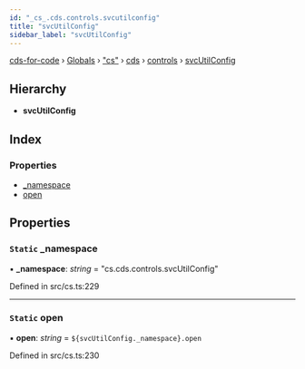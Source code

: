 ```yaml
---
id: "_cs_.cds.controls.svcutilconfig"
title: "svcUtilConfig"
sidebar_label: "svcUtilConfig"
---
```


[cds-for-code](../index.md) › [Globals](../globals.md) › ["cs"](../modules/_cs_.md) › [cds](../modules/_cs_.cds.md) › [controls](../modules/_cs_.cds.controls.md) › [svcUtilConfig](_cs_.cds.controls.svcutilconfig.md)

## Hierarchy

* **svcUtilConfig**

## Index

### Properties

* [_namespace](_cs_.cds.controls.svcutilconfig.md#static-_namespace)
* [open](_cs_.cds.controls.svcutilconfig.md#static-open)

## Properties

### `Static` _namespace

▪ **_namespace**: *string* = "cs.cds.controls.svcUtilConfig"

Defined in src/cs.ts:229

___

### `Static` open

▪ **open**: *string* = `${svcUtilConfig._namespace}.open`

Defined in src/cs.ts:230
